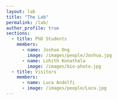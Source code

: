 ```yaml
---
layout: lab
title: "The Lab"
permalink: /lab/
author_profile: true
sections:
  - title: PhD Students
    members:
      - name: Joshua Ong
        image: /images/people/Joshua.jpg
      - name: Lohith Konathala
        image: /images/bio-photo.jpg
  - title: Visitors
    members:
      - name: Luca Andolfi
      - image: /images/people/Luca.jpg
---
```

